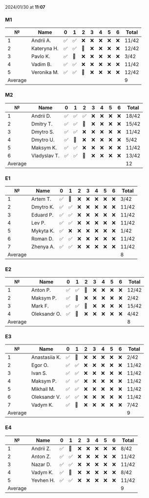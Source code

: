 2024/01/30 at **11:07**
### M1
|№|Name|0|1|2|3|4|5|6|Total|
|-----|-----|-----|-----|-----|-----|-----|-----|-----|-----|
|1|Andrii A.|✅|✅|❌|❌|❌|❌|❌|11/42|
|2|Kateryna H.|✅|✅|🔄|❌|❌|❌|❌|12/42|
|3|Pavlo K.|✅|🔄|❌|❌|❌|❌|❌|3/42|
|4|Vadim B.|✅|✅|❌|❌|❌|❌|❌|11/42|
|5|Veronika M.|✅|✅|🔄|❌|❌|❌|❌|12/42|
|Average|||||||||9|
### M2
|№|Name|0|1|2|3|4|5|6|Total|
|-----|-----|-----|-----|-----|-----|-----|-----|-----|-----|
|1|Andrii D.|✅|✅|✅|❌|❌|❌|❌|18/42|
|2|Dmitry T.|✅|✅|🔄|❌|❌|❌|❌|15/42|
|3|Dmytro S.|✅|✅|❌|❌|❌|❌|❌|11/42|
|4|Dmytro U.|✅|🔄|❌|❌|❌|❌|❌|5/42|
|5|Maksym K.|✅|✅|❌|❌|❌|❌|❌|11/42|
|6|Vladyslav T.|✅|✅|🔄|❌|❌|❌|❌|13/42|
|Average|||||||||12|
### E1
|№|Name|0|1|2|3|4|5|6|Total|
|-----|-----|-----|-----|-----|-----|-----|-----|-----|-----|
|1|Artem T.|✅|🔄|❌|❌|❌|❌|❌|3/42|
|2|Dmytro K.|✅|✅|❌|❌|❌|❌|❌|11/42|
|3|Eduard P.|✅|✅|❌|❌|❌|❌|❌|11/42|
|4|Lev P.|✅|✅|❌|❌|❌|❌|❌|11/42|
|5|Mykyta K.|✅|❌|❌|❌|❌|❌|❌|1/42|
|6|Roman D.|✅|✅|❌|❌|❌|❌|❌|11/42|
|7|Zhenya A.|✅|✅|❌|❌|❌|❌|❌|11/42|
|Average|||||||||8|
### E2
|№|Name|0|1|2|3|4|5|6|Total|
|-----|-----|-----|-----|-----|-----|-----|-----|-----|-----|
|1|Anton P.|✅|✅|🔄|❌|❌|❌|❌|12/42|
|2|Maksym P.|✅|🔄|❌|❌|❌|❌|❌|2/42|
|3|Mark F.|✅|✅|🔄|❌|❌|❌|❌|15/42|
|4|Oleksandr O.|✅|🔄|❌|❌|❌|❌|❌|4/42|
|Average|||||||||8|
### E3
|№|Name|0|1|2|3|4|5|6|Total|
|-----|-----|-----|-----|-----|-----|-----|-----|-----|-----|
|1|Anastasiia K.|✅|🔄|❌|❌|❌|❌|❌|2/42|
|2|Egor O.|✅|✅|❌|❌|❌|❌|❌|11/42|
|3|Ivan S.|✅|✅|❌|❌|❌|❌|❌|11/42|
|4|Maksym P.|✅|✅|❌|❌|❌|❌|❌|11/42|
|5|Mikhail M.|✅|✅|❌|❌|❌|❌|❌|11/42|
|6|Oleksandr V.|✅|✅|❌|❌|❌|❌|❌|11/42|
|7|Vadym K.|✅|🔄|❌|❌|❌|❌|❌|7/42|
|Average|||||||||9|
### E4
|№|Name|0|1|2|3|4|5|6|Total|
|-----|-----|-----|-----|-----|-----|-----|-----|-----|-----|
|1|Andrii Z.|✅|🔄|❌|❌|❌|❌|❌|8/42|
|2|Anton Z.|✅|✅|❌|❌|❌|❌|❌|11/42|
|3|Nazar D.|✅|✅|❌|❌|❌|❌|❌|11/42|
|4|Vadym K.|✅|🔄|❌|❌|❌|❌|❌|8/42|
|5|Yevhen H.|✅|✅|❌|❌|❌|❌|❌|11/42|
|Average|||||||||9|
